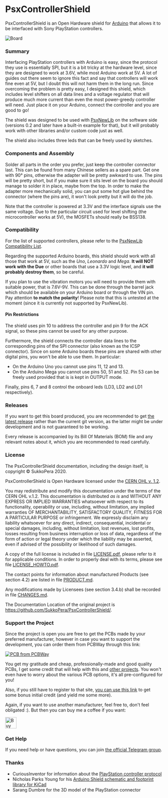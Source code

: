 # PsxControllerShield
PsxControllerShield is an Open Hardware shield for [Arduino](https://www.arduino.cc) that allows it to be interfaced with Sony PlayStation controllers.

![Board](https://raw.githubusercontent.com/SukkoPera/PsxControllerShield/master/img/render-top.png)

### Summary
Interfacing PlayStation controllers with Arduino is easy, since the protocol they use is essentially SPI, but it is a bit tricky at the hardware level, since they are designed to work at 3.6V, while most Arduino work at 5V. A lot of guides out there seem to ignore this fact and say that controllers will work fine even at 5V, but I doubt this will not harm them in the long run. Since overcoming the problem is pretty easy, I designed this shield, which includes level shifters on all data lines and a voltage regulator that will produce much more current than even the most power-greedy controller will need. Just place it on your Arduino, connect the controller and you are good to go!

The shield was designed to be used with [PsxNewLib](https://github.com/SukkoPera/PsxNewLib) on the software side (versions 0.2 and later have a built-in example for that), but it will probably work with other libraries and/or custom code just as well.

The shield also includes three leds that can be freely used by sketches.

### Components and Assembly
Solder all parts in the order you prefer, just keep the controller connector last. This can be found from many Chinese sellers as a spare part. Get one with 90° pins, otherwise the adapter will be pretty awkward to use. The pins will be pretty short, but if you make sure it sits level on the board you should manage to solder it in place, maybe from the top. In order to make the adapter more mechanically solid, you can put some hot glue behind the connector (where the pins are), it won't look pretty but it will do the job.

Note that the controller is powered at 3.3V and the interface signals use the same voltage. Due to the particular circuit used for level shifting (the microcontroller works at 5V), the MOSFETs should really be BSS138.

### Compatibility
For the list of supported controllers, please refer to the [PsxNewLib Compatibility List](https://github.com/SukkoPera/PsxNewLib#compatibility-list).

Regarding the supported Arduino boards, this shield should work with all those that work at 5V, such as the *Uno*, *Leonardo* and *Mega*. **It will NOT work with the Due** or other boards that use a 3.3V logic level, and **it will probably destroy them**, so be careful.

If you plan to use the vibration motors you will need to provide them with suitable power, that is 7.6V-9V. This can be done through the barrel jack which should be available on your Arduino board or through the VIN pin. Pay attention **to match the polarity**! Please note that this is untested at the moment (since it is currently not supported by PsxNewLib).

#### Pin Restrictions
The shield uses pin 10 to address the controller and pin 9 for the ACK signal, so these pins cannot be used for any other purpose.

Furthermore, the shield connects the controller data lines to the corresponding pins of the SPI connector (also known as the ICSP connector). Since on some Arduino boards these pins are shared with other digital pins, you won't be able to use them. In particular:
- On the Arduino Uno you cannot use pins 11, 12 and 13.
- On the Arduino Mega you cannot use pins 50, 51 and 52. Pin 53 can be freely used provided that is is kept in OUTPUT mode.

Finally, pins 6, 7 and 8 control the onboard leds (LD3, LD2 and LD1 respectively).

### Releases
If you want to get this board produced, you are recommended to get [the latest release](https://github.com/SukkoPera/PsxControllerShield/releases) rather than the current git version, as the latter might be under development and is not guaranteed to be working.

Every release is accompanied by its Bill Of Materials (BOM) file and any relevant notes about it, which you are recommended to read carefully.

### License
The PsxControllerShield documentation, including the design itself, is copyright &copy; SukkoPera 2020.

PsxControllerShield is Open Hardware licensed under the [CERN OHL v. 1.2](http://ohwr.org/cernohl).

You may redistribute and modify this documentation under the terms of the CERN OHL v.1.2. This documentation is distributed *as is* and WITHOUT ANY EXPRESS OR IMPLIED WARRANTIES whatsoever with respect to its functionality, operability or use, including, without limitation, any implied warranties OF MERCHANTABILITY, SATISFACTORY QUALITY, FITNESS FOR A PARTICULAR PURPOSE or infringement. We expressly disclaim any liability whatsoever for any direct, indirect, consequential, incidental or special damages, including, without limitation, lost revenues, lost profits, losses resulting from business interruption or loss of data, regardless of the form of action or legal theory under which the liability may be asserted, even if advised of the possibility or likelihood of such damages.

A copy of the full license is included in file [LICENSE.pdf](LICENSE.pdf), please refer to it for applicable conditions. In order to properly deal with its terms, please see file [LICENSE_HOWTO.pdf](LICENSE_HOWTO.pdf).

The contact points for information about manufactured Products (see section 4.2) are listed in file [PRODUCT.md](PRODUCT.md).

Any modifications made by Licensees (see section 3.4.b) shall be recorded in file [CHANGES.md](CHANGES.md).

The Documentation Location of the original project is https://github.com/SukkoPera/PsxControllerShield/.

### Support the Project
Since the project is open you are free to get the PCBs made by your preferred manufacturer, however in case you want to support the development, you can order them from PCBWay through this link:

[![PCB from PCBWay](https://www.pcbway.com/project/img/images/frompcbway.png)](https://www.pcbway.com/project/shareproject/PsxControllerShield_V1.html)

You get my gratitude and cheap, professionally-made and good quality PCBs, I get some credit that will help with this and [other projects](https://www.pcbway.com/project/member/shareproject/?bmbid=41100). You won't even have to worry about the various PCB options, it's all pre-configured for you!

Also, if you still have to register to that site, [you can use this link](https://www.pcbway.com/setinvite.aspx?inviteid=41100) to get some bonus initial credit (and yield me some more).

Again, if you want to use another manufacturer, feel free to, don't feel obligated :). But then you can buy me a coffee if you want:

<a href='https://ko-fi.com/L3L0U18L' target='_blank'><img height='36' style='border:0px;height:36px;' src='https://az743702.vo.msecnd.net/cdn/kofi2.png?v=2' border='0' alt='Buy Me a Coffee at ko-fi.com' /></a>

### Get Help
If you need help or have questions, you can join [the official Telegram group](https://t.me/joinchat/HUHdWBC9J9JnYIrvTYfZmg).

### Thanks
- CuriousInventor for information about the [PlayStation controller protocol](http://store.curiousinventor.com/guides/PS2)
- Nicholas Parks Young for his [Arduino Shield schematic and footprint library for KiCad](https://github.com/Alarm-Siren/arduino-kicad-library)
- Sarang Dumbre for the 3D model of the PlayStation connector
